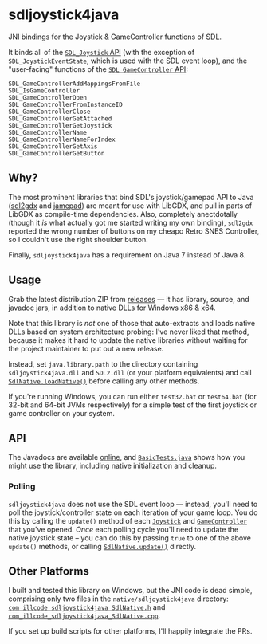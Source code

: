 # sdljoystick4java

JNI bindings for the Joystick & GameController functions of SDL.

It binds all of the [`SDL_Joystick` API] (with the exception of `SDL_JoystickEventState`,
which is used with the SDL event loop), and the "user-facing" functions of the
[`SDL_GameController` API]:

    SDL_GameControllerAddMappingsFromFile
    SDL_IsGameController
    SDL_GameControllerOpen
    SDL_GameControllerFromInstanceID
    SDL_GameControllerClose
    SDL_GameControllerGetAttached
    SDL_GameControllerGetJoystick
    SDL_GameControllerName
    SDL_GameControllerNameForIndex
    SDL_GameControllerGetAxis
    SDL_GameControllerGetButton

[`SDL_Joystick` API]: https://wiki.libsdl.org/CategoryJoystick
[`SDL_GameController` API]: https://wiki.libsdl.org/CategoryGameController

## Why?

The most prominent libraries that bind SDL's joystick/gamepad API to Java ([sdl2gdx] and
[jamepad]) are meant for use with LibGDX, and pull in parts of LibGDX as compile-time
dependencies. Also, completely anectdotally (though it *is* what actually got me started
writing my own binding), `sdl2gdx` reported the wrong number of buttons on my cheapo Retro
SNES Controller, so I couldn't use the right shoulder button.

Finally, `sdljoystick4java` has a requirement on Java 7 instead of Java 8.

[sdl2gdx]: https://github.com/electronstudio/sdl2gdx
[jamepad]: https://github.com/williamahartman/Jamepad

## Usage

Grab the latest distribution ZIP from [releases] — it has library, source, and javadoc jars,
in addition to native DLLs for Windows x86 & x64.

Note that this library is *not* one of those that auto-extracts and loads native DLLs
based on system architecture probing: I've never liked that method, because it makes it
hard to update the native libraries without waiting for the project maintainer to put out
a new release.

Instead, set `java.library.path` to the directory containing `sdljoystick4java.dll` and
`SDL2.dll` (or your platform equivalents) and call [`SdlNative.loadNative()`] <!-- ` -->
before calling any other methods.

If you're running Windows, you can run either `test32.bat` or `test64.bat` (for 32-bit and
64-bit JVMs respectively) for a simple test of the first joystick or game controller on
your system.

[releases]: https://github.com/jessepav/sdljoystick4java/releases
[`SdlNative.loadNative()`]: https://github.com/jessepav/sdljoystick4java/blob/master/src/com/illcode/sdljoystick4java/SdlNative.java#L15

## API

The Javadocs are available [online][javadocs], and [`BasicTests.java`] shows how you might
use the library, including native initialization and cleanup.

[javadocs]: https://jessepav.github.io/sdljoystick4java/javadoc/
[`BasicTests.java`]: https://github.com/jessepav/sdljoystick4java/blob/master/src/com/illcode/sdljoystick4java/test/BasicTests.java

### Polling

`sdljoystick4java` does not use the SDL event loop — instead, you'll need to poll the
joystick/controller state on each iteration of your game loop. You do this by calling the
`update()` method of each [`Joystick`][jupdate] and [`GameController`][gcupdate] that
you've opened. *Once* each polling cycle you'll need to update the native joystick state –
you can do this by passing `true` to one of the above `update()` methods, or calling
[`SdlNative.update()`] <!-- ` --> directly.

[jupdate]: https://jessepav.github.io/sdljoystick4java/javadoc/com/illcode/sdljoystick4java/Joystick.html#update(boolean)
[gcupdate]: https://jessepav.github.io/sdljoystick4java/javadoc/com/illcode/sdljoystick4java/GameController.html#update(boolean)
[`SdlNative.update()`]: https://jessepav.github.io/sdljoystick4java/javadoc/com/illcode/sdljoystick4java/SdlNative.html#update()


## Other Platforms

I built and tested this library on Windows, but the JNI code is dead simple, comprising
only two files in the `native/sdljoystick4java` directory: [`com_illcode_sdljoystick4java_SdlNative.h`][SdlNative.h]
and [`com_illcode_sdljoystick4java_SdlNative.cpp`][SdlNative.cpp].

If you set up build scripts for other platforms, I'll happily integrate the PRs.

[SdlNative.h]: https://github.com/jessepav/sdljoystick4java/blob/master/native/sdljoystick4java/com_illcode_sdljoystick4java_SdlNative.h
[SdlNative.cpp]: https://github.com/jessepav/sdljoystick4java/blob/master/native/sdljoystick4java/com_illcode_sdljoystick4java_SdlNative.cpp
